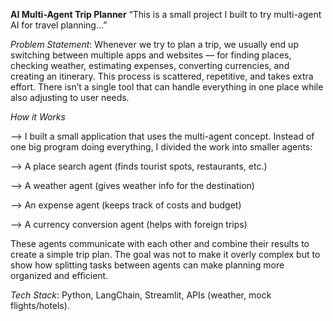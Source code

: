 **AI Multi-Agent Trip Planner**
“This is a small project I built to try multi-agent AI for travel planning…”

*Problem Statement*:
Whenever we try to plan a trip, we usually end up switching between multiple apps and websites — for finding places, checking weather, estimating expenses, converting currencies, and creating an itinerary. This process is scattered, repetitive, and takes extra effort. There isn’t a single tool that can handle everything in one place while also adjusting to user needs.

*How it Works*

--> I built a small application that uses the multi-agent concept. Instead of one big program doing everything, I divided the work into smaller agents:

--> A place search agent (finds tourist spots, restaurants, etc.)

--> A weather agent (gives weather info for the destination)

--> An expense agent (keeps track of costs and budget)

--> A currency conversion agent (helps with foreign trips)

These agents communicate with each other and combine their results to create a simple trip plan. The goal was not to make it overly complex but to show how splitting tasks between agents can make planning more organized and efficient.

*Tech Stack*:
Python, LangChain, Streamlit, APIs (weather, mock flights/hotels).
